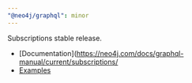 ```yaml
---
"@neo4j/graphql": minor
---
```


Subscriptions stable release. 
  * [Documentation](https://neo4j.com/docs/graphql-manual/current/subscriptions/
  * [Examples](https://github.com/neo4j/graphql/tree/dev/examples/subscriptions)
